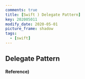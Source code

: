 ```yaml
---
comments: true
title: [Swift ) Delegate Pattern]
key: 202005011
modify_date: 2020-05-01
picture_frame: shadow
tags:
  - [swift]
---
```


## Delegate Pattern

#### Reference)

